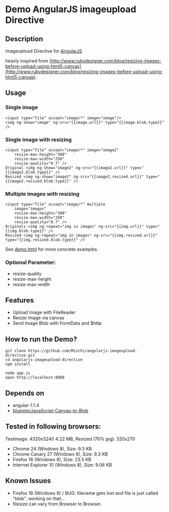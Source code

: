 Demo AngularJS imageupload Directive
===============================

## Description

imageupload Directive for [AngularJS](http://angularjs.org/)

heavly inspired from [http://www.rubydesigner.com/blog/resizing-images-before-upload-using-html5-canvas](http://www.rubydesigner.com/blog/resizing-images-before-upload-using-html5-canvas).


## Usage

### Single image 

    <input type="file" accept="image/*" image="image"/>
    <img ng-show="image" ng-src="{{image.url}}" type="{{image.blob.type}}" />

### Single image with resizing

    <input type="file" accept="image/*" image="image2"
        resize-max-height="300"
        resize-max-width="250"
        resize-quality="0.7" />
    Original <img ng-show="image2" ng-src="{{image2.url}}" type="{{image2.blob.type}}" />
    Resized <img ng-show="image2" ng-src="{{image2.resized.url}}" type="{{image2.resized.blob.type}}" />
    
### Multiple images with resizing

    <input type="file" accept="image/*" multiple
        image="images"
        resize-max-height="300"
        resize-max-width="250"
        resize-quality="0.7" />
    Originals <img ng-repeat="img in images" ng-src="{{img.url}}" type="{{img.blob.type}}" />
    Resized <img ng-repeat="img in images" ng-src="{{img.resized.url}}" type="{{img.resized.blob.type}}" />
        

See [demo.html](demo.html) for more concrete examples.

### Optional Parameter: 

- resize-quality
- resize-max-height
- resize-max-width


## Features

- Upload Image with FileReader
- Resize Image via canvas
- Send Image Blob with FormData and $http

## How to run the Demo?

    git clone https://github.com/Mischi/angularjs-imageupload-directive.git
    cd angularjs-imageupload-directive
    npm install

    node app.js
    open http://localhost:8080

## Depends on

- angular-1.1.4
- [blueimp/JavaScript-Canvas-to-Blob](https://github.com/blueimp/JavaScript-Canvas-to-Blob)

## Tested in following browsers:

Testimage: 4320x3240 4.22 MB, Resized (70% jpg): 320x270   

- Chrome 24 (Windows 8), Size: 9.3 KB
- Chrome Canary 27 (Windows 8), Size: 9.3 KB
- Firefox 18 (Windows 8), Size: 23.5 KB
- Internet Explorer 10 (Windows 8), Size: 9.06 KB

## Known Issues

- Firefox 18 (Windows 8) / BUG: filename gets lost and file is just called "blob", working on that...
- filesize can vary from Browser to Browser.
